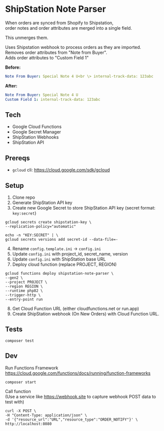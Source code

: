 # ShipStation Note Parser
When orders are synced from Shopify to Shipstation,  
order notes and order attributes are merged into a single field.

This unmerges them.

Uses Shipstation webhook to process orders as they are imported.  
Removes order attributes from "Note from Buyer".  
Adds order attributes to "Custom Field 1"

**Before:**
```yaml
Note From Buyer: Special Note 4 U<br \> internal-track-data: 123abc
```
**After:**
```yaml
Note From Buyer: Special Note 4 U
Custom Field 1: internal-track-data: 123abc
```

## Tech
- Google Cloud Functions
- Google Secret Manager
- ShipStation Webhooks 
- ShipStation API

## Prereqs
- `gcloud` cli: https://cloud.google.com/sdk/gcloud

## Setup
1. Clone repo
2. Generate ShipStation API key
3. Create new Google Secret to store ShipStation API key (secret format: `key:secret`)
```shell
gcloud secrets create shipstation-key \
--replication-policy="automatic"

echo -n "KEY:SECRET" | \
gcloud secrets versions add secret-id --data-file=-
```
4. Rename `config.template.ini` -> `config.ini`
5. Update `config.ini` with project_id, secret_name, version
6. Update `config.ini` with ShipStation base URL
7. Deploy cloud function (replace PROJECT, REGION)
```shell
gcloud functions deploy shipstation-note-parser \
--gen2 \
--project PROJECT \
--region REGION \
--runtime php82 \
--trigger-http \
--entry-point run 
```
8. Get Cloud Function URL (either cloudfunctions.net or run.app)
9. Create ShipStation webhook (On New Orders) with Cloud Function URL.

## Tests
```shell
composer test
```

## Dev
Run Functions Framework  
https://cloud.google.com/functions/docs/running/function-frameworks

```shell
composer start
```

Call function  
(Use a service like https://webhook.site to capture webhook POST data to test with)

```shell
curl -X POST \
-H "Content-Type: application/json" \
-d '{"resource_url":"URL","resource_type":"ORDER_NOTIFY"}' \
http://localhost:8080
```



